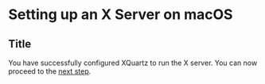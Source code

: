 # Setting up an X Server on macOS

## Title



You have successfully configured XQuartz to run the X server. You can now proceed to the [next step](docker-javafx-guide.md#running-the-docker-container).